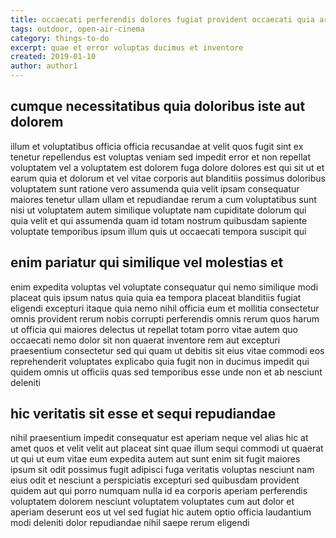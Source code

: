 ```yaml
---
title: occaecati perferendis dolores fugiat provident occaecati quia article 8815
tags: outdoor, open-air-cinema
category: things-to-do
excerpt: quae et error voluptas ducimus et inventore
created: 2019-01-10
author: author1
---
```


## cumque necessitatibus quia doloribus iste aut dolorem

illum et voluptatibus officia officia recusandae at velit quos fugit sint ex tenetur repellendus est voluptas veniam sed impedit error et non repellat voluptatem vel a voluptatem est dolorem fuga dolore dolores est qui sit ut et earum quia et dolorum et vel vitae corporis aut blanditiis possimus doloribus voluptatem sunt ratione vero assumenda quia velit ipsam consequatur maiores tenetur ullam ullam et repudiandae rerum a cum voluptatibus sunt nisi ut voluptatem autem similique voluptate nam cupiditate dolorum qui quia velit et qui assumenda quam id totam nostrum quibusdam sapiente voluptate temporibus ipsum illum quis ut occaecati tempora suscipit qui

## enim pariatur qui similique vel molestias et

enim expedita voluptas vel voluptate consequatur qui nemo similique modi placeat quis ipsum natus quia quia ea tempora placeat blanditiis fugiat eligendi excepturi itaque quia nemo nihil officia eum et mollitia consectetur omnis provident rerum nobis corrupti perferendis omnis rerum quos harum ut officia qui maiores delectus ut repellat totam porro vitae autem quo occaecati nemo dolor sit non quaerat inventore rem aut excepturi praesentium consectetur sed qui quam ut debitis sit eius vitae commodi eos reprehenderit voluptates explicabo quia fugit non in ducimus impedit qui quidem omnis ut officiis quas sed temporibus esse unde non et ab nesciunt deleniti

## hic veritatis sit esse et sequi repudiandae

nihil praesentium impedit consequatur est aperiam neque vel alias hic at amet quos et velit velit aut placeat sint quae illum sequi commodi ut quaerat ut qui ut eum vitae eum expedita autem aut sunt enim sit fugit maiores ipsum sit odit possimus fugit adipisci fuga veritatis voluptas nesciunt nam eius odit et nesciunt a perspiciatis excepturi sed quibusdam provident quidem aut qui porro numquam nulla id ea corporis aperiam perferendis voluptatem dolorem nesciunt voluptatem voluptates cum aut dolor et aperiam deserunt eos ut vel sed fugiat hic autem optio officia laudantium modi deleniti dolor repudiandae nihil saepe rerum eligendi
